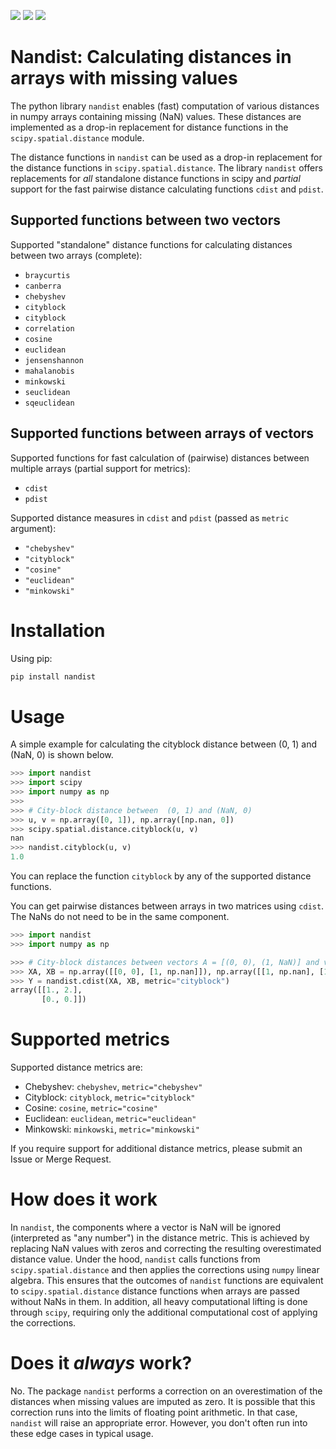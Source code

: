 ![](https://img.shields.io/pypi/l/nandist) ![](https://img.shields.io/pypi/v/nandist) ![](https://img.shields.io/pypi/pyversions/nandist)

# Nandist: Calculating distances in arrays with missing values

The python library `nandist` enables (fast) computation of various distances in numpy arrays containing missing (NaN) values.
These distances are implemented as a drop-in replacement for distance functions in the `scipy.spatial.distance` module.

The distance functions in `nandist` can be used as a drop-in replacement for the distance functions in `scipy.spatial.distance`.
The library `nandist` offers replacements for _all_ standalone distance functions in scipy and _partial_ support for the fast pairwise distance calculating functions `cdist` and `pdist`.

## Supported functions between two vectors
Supported "standalone" distance functions for calculating distances between two arrays (complete):

- `braycurtis`
- `canberra`
- `chebyshev`
- `cityblock`
- `cityblock`
- `correlation`
- `cosine`
- `euclidean`
- `jensenshannon`
- `mahalanobis`
- `minkowski`
- `seuclidean`
- `sqeuclidean`

## Supported functions between arrays of vectors

Supported functions for fast calculation of (pairwise) distances between multiple arrays (partial support for metrics):

- `cdist`
- `pdist`

Supported distance measures in `cdist` and `pdist` (passed as `metric` argument):

-  `"chebyshev"`
-  `"cityblock"`
-  `"cosine"`
-  `"euclidean"`
-  `"minkowski"`

# Installation
Using pip:
```bash
pip install nandist
```

# Usage
A simple example for calculating the cityblock distance between (0, 1) and (NaN, 0) is shown below.

```python
>>> import nandist
>>> import scipy
>>> import numpy as np
>>>
>>> # City-block distance between  (0, 1) and (NaN, 0)
>>> u, v = np.array([0, 1]), np.array([np.nan, 0])
>>> scipy.spatial.distance.cityblock(u, v)
nan
>>> nandist.cityblock(u, v)
1.0
```
You can replace the function `cityblock` by any of the supported distance functions.

You can get pairwise distances between arrays in two matrices using `cdist`.
The NaNs do not need to be in the same component.

```python
>>> import nandist
>>> import numpy as np

>>> # City-block distances between vectors A = [(0, 0), (1, NaN)] and vectors B=[(1, NaN) and (1, 1)]
>>> XA, XB = np.array([[0, 0], [1, np.nan]]), np.array([[1, np.nan], [1, 1]])
>>> Y = nandist.cdist(XA, XB, metric="cityblock")
array([[1., 2.],
       [0., 0.]])
```


# Supported metrics
Supported distance metrics are:

- Chebyshev: `chebyshev`, `metric="chebyshev"`
- Cityblock: `cityblock`, `metric="cityblock"`
- Cosine: `cosine`, `metric="cosine"`
- Euclidean: `euclidean`, `metric="euclidean"`
- Minkowski: `minkowski`, `metric="minkowski"`

If you require support for additional distance metrics, please submit an Issue or Merge Request.

# How does it work
In `nandist`, the components where a vector is NaN will be ignored (interpreted as "any number") in the distance metric.
This is achieved by replacing NaN values with zeros and correcting the resulting overestimated distance value.
Under the hood, `nandist` calls functions from `scipy.spatial.distance` and then applies the corrections using `numpy` linear algebra.
This ensures that the outcomes of `nandist` functions are equivalent to `scipy.spatial.distance` distance functions when arrays are passed without NaNs in them.
In addition, all heavy computational lifting is done through `scipy`, requiring only the additional computational cost of applying the corrections.

# Does it _always_ work?
No. The package `nandist` performs a correction on an overestimation of the distances when missing values are imputed as zero.
It is possible that this correction runs into the limits of floating point arithmetic.
In that case, `nandist` will raise an appropriate error.
However, you don't often run into these edge cases in typical usage.
